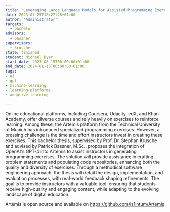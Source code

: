 ```yaml
---
title: "Leveraging Large Language Models for Assisted Programming Exercise Generation"
date: 2023-07-25T18:27:28+01:00
author: "Administrator"
targets:
  - bachelor
advisors:
  - bassner
supervisors:
  - krusche
state: finished
student: Michael Dyer
start_date: 2023-08-15T00:00:00+01:00
end_date: 2024-01-15T00:00:00+01:00
tags:
- ai
- gpt
- machine-learning
- learning-platforms
- adaptive-learning

---
```


Online educational platforms, including Coursera, Udacity, edX, and Khan Academy, offer diverse courses and rely heavily on exercises to reinforce learning. Among these, the Artemis platform from the Technical University of Munich has introduced specialized programming exercises. However, a pressing challenge is the time and effort instructors invest in creating these exercises. This bachelor thesis, supervised by Prof. Dr. Stephan Krusche and advised by Patrick Bassner, M.Sc., proposes the integration of OpenAI's GPT-4 into Artemis to assist instructors in generating programming exercises. The solution will provide assistance in crafting problem statements and populating code repositories, enhancing both the quality and diversity of exercises. Through a methodical software engineering approach, the thesis will detail the design, implementation, and evaluation processes, with real-world feedback shaping refinements. The goal is to provide instructors with a valuable tool, ensuring that students receive high-quality and engaging content, while adapting to the evolving landscape of digital education.

Artemis is open source and available on https://github.com/ls1intum/Artemis

